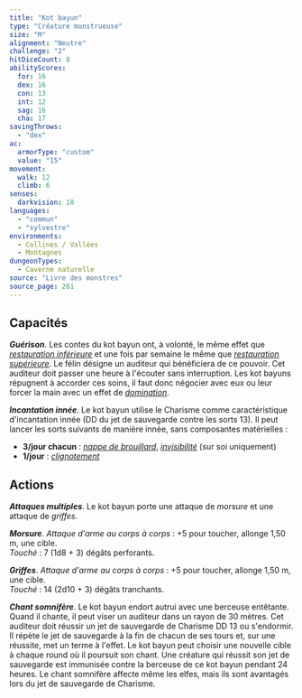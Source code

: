```yaml
---
title: "Kot bayun"
type: "Créature monstrueuse"
size: "M"
alignment: "Neutre"
challenge: "2"
hitDiceCount: 8
abilityScores:
  for: 16
  dex: 16
  con: 13
  int: 12
  sag: 16
  cha: 17
savingThrows:
  - "dex"
ac:
  armorType: "custom"
  value: "15"
movement:
  walk: 12
  climb: 6
senses:
  darkvision: 18
languages:
  - "commun"
  - "sylvestre"
environments:
  - Collines / Vallées
  - Montagnes
dungeonTypes:
  - Caverne naturelle
source: "Livre des monstres"
source_page: 261
---
```

## Capacités
_**Guérison**_. Les contes du kot bayun ont, à volonté, le même effet que [_restauration inférieure_](/grimoire/restauration-inferieure/) et une fois par semaine le même que [_restauration supérieure_](/grimoire/restauration-superieure/). Le félin désigne un auditeur qui bénéficiera de ce pouvoir. Cet auditeur doit passer une heure à l'écouter sans interruption. Les kot bayuns répugnent à accorder ces soins, il faut donc négocier avec eux ou leur forcer la main avec un effet de [_domination_](/grimoire/dominer-un-monstre/).

_**Incantation innée**_. Le kot bayun utilise le Charisme comme caractéristique d'incantation innée (DD du jet de sauvegarde contre les sorts 13). Il peut lancer les sorts suivants de manière innée, sans composantes matérielles :
* **3/jour chacun** : [_nappe de brouillard_](/grimoire/nappe-de-brouillard/), [_invisibilité_](/grimoire/invisibilite/) (sur soi uniquement)
* **1/jour** : [_clignotement_](/grimoire/clignotement/)

## Actions
_**Attaques multiples**_. Le kot bayun porte une attaque de _morsure_ et une attaque de _griffes_.

_**Morsure**_. _Attaque d'arme au corps à corps_ : +5 pour toucher, allonge 1,50 m, une cible.  
_Touché_ : 7 (1d8 + 3) dégâts perforants.

_**Griffes**_. _Attaque d'arme au corps à corps_ : +5 pour toucher, allonge 1,50 m, une cible.  
_Touché_ : 14 (2d10 + 3) dégâts tranchants.

_**Chant somnifère**_. Le kot bayun endort autrui avec une berceuse entêtante. Quand il chante, il peut viser un auditeur dans un rayon de 30 mètres. Cet auditeur doit réussir un jet de sauvegarde de Charisme DD 13 ou s'endormir. Il répète le jet de sauvegarde à la fin de chacun de ses tours et, sur une réussite, met un terme à l'effet. Le kot bayun peut choisir une nouvelle cible à chaque round où il poursuit son chant. Une créature qui réussit son jet de sauvegarde est immunisée contre la berceuse de ce kot bayun pendant 24 heures. Le chant somnifère affecte même les elfes, mais ils sont avantagés lors du jet de sauvegarde de Charisme.
